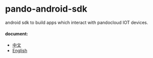 # pando-android-sdk
android sdk to build apps which interact with pandocloud IOT devices.

#### document:

* [中文](docs/cn/main.md)
* [English](docs/en/main.md)

